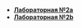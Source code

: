- [**Лабораторная №2a**](helpdesk_mono/Readme.md)
- [**Лабораторная №2b**](helpdesk_micros/Readme.md)
